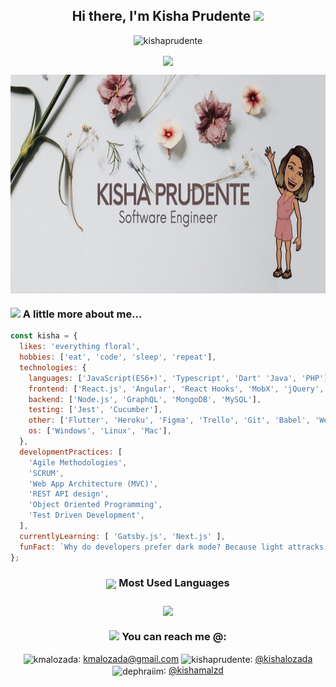 
<h2 align="center">
  Hi there, I'm Kisha Prudente <img src="https://media.giphy.com/media/d7U9wE4REtinUIDeQ7/giphy.gif" width="30">
</h2>
 <p align="center"> <img src="https://komarev.com/ghpvc/?username=kishaprudente" alt="kishaprudente"/></p>
 <p align="center">
  <img align="center" src="https://github-profile-trophy.vercel.app/?username=kishaprudente&theme=dracula" height="70">
</p>
<p align="center">
  <img align="center" src="https://github.com/kishaprudente/kishaprudente/blob/master/assets/banner.png" alt="banner that says Kisha Prudente - software engineer" height="350">
</p>

### <img src="https://media.giphy.com/media/U4qQKbaM2evCBkfyX0/giphy.gif" width="30"> A little more about me...  
```javascript
const kisha = {
  likes: 'everything floral',
  hobbies: ['eat', 'code', 'sleep', 'repeat'],
  technologies: {
    languages: ['JavaScript(ES6+)', 'Typescript', 'Dart' 'Java', 'PHP'],
    frontend: ['React.js', 'Angular', 'React Hooks', 'MobX', 'jQuery', 'HTML5', 'CSS3'],
    backend: ['Node.js', 'GraphQL', 'MongoDB', 'MySQL'],
    testing: ['Jest', 'Cucumber'],
    other: ['Flutter', 'Heroku', 'Figma', 'Trello', 'Git', 'Babel', 'Webpack'],
    os: ['Windows', 'Linux', 'Mac'],
  },
  developmentPractices: [
    'Agile Methodologies',
    'SCRUM',
    'Web App Architecture (MVC)',
    'REST API design',
    'Object Oriented Programming',
    'Test Driven Development',
  ],
  currentlyLearning: [ 'Gatsby.js', 'Next.js' ],
  funFact: `Why do developers prefer dark mode? Because light attracks bugs.`
};
```

<h3 align="center">
  <img align="center" src="https://media.giphy.com/media/0pdCSfitokQguvppgd/giphy.gif" width="30"> Most Used Languages
<h3>
<p align="center">
  <img align="center" src="https://github-readme-stats.vercel.app/api/top-langs/?username=kishaprudente&layout=compact&hide_title=true&langs_count=10"/>
</p>

<h3 align="center">
  <img src="https://media.giphy.com/media/QaMRLY2nyVSUu9rZRw/giphy.gif" width="30"> You can reach me @:
</h3>
<p align="center">
   <img align="center" src="https://cdn.jsdelivr.net/npm/simple-icons@3.0.1/icons/gmail.svg" alt="kmalozada" height="20" width="20" />: <a href="mailto: kmalozada@gmail.com" target="_blank">kmalozada@gmail.com</a>
  <img align="center" src="https://cdn.jsdelivr.net/npm/simple-icons@3.0.1/icons/linkedin.svg" alt="kishaprudente" height="20" width="20" />: <a href="https://linkedin.com/in/kishalozada" target="_blank">@kishalozada</a>
  <img align="center" src="https://cdn.jsdelivr.net/npm/simple-icons@3.0.1/icons/instagram.svg" alt="dephraiim" height="20" width="20" />: <a href="https://instagram.com/kishamalzd" target="_blank">@kishamalzd</a>
</p>

<!--
**kishaprudente/kishaprudente** is a ✨ _special_ ✨ repository because its `README.md` (this file) appears on your GitHub profile.

Here are some ideas to get you started:

- 🔭 I’m currently working on ...
- 🌱 I’m currently learning ...
- 👯 I’m looking to collaborate on ...
- 🤔 I’m looking for help with ...
- 💬 Ask me about ...
- 📫 How to reach me: ...
- 😄 Pronouns: ...
- ⚡ Fun fact: ...
`Always code as if the guy who ends up maintaining your code will 
    be a violent psychopath who knows where you live. -Martin Golding`
  -->

